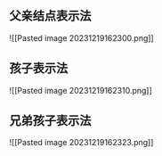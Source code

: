 ## 父亲结点表示法
![[Pasted image 20231219162300.png]]
## 孩子表示法
![[Pasted image 20231219162310.png]]
## 兄弟孩子表示法
![[Pasted image 20231219162323.png]]